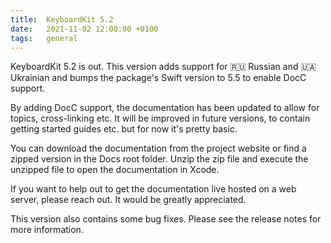 ```yaml
---
title:  KeyboardKit 5.2
date:   2021-11-02 12:00:00 +0100
tags:   general
---
```


KeyboardKit 5.2 is out. This version adds support for 🇷🇺 Russian and 🇺🇦 Ukrainian and bumps the package's Swift version to 5.5 to enable DocC support.

By adding DocC support, the documentation has been updated to allow for topics, cross-linking etc. It will be improved in future versions, to contain getting started guides etc. but for now it's pretty basic.

You can download the documentation from the project website or find a zipped version in the Docs root folder. Unzip the zip file and execute the unzipped file to open the documentation in Xcode.

If you want to help out to get the documentation live hosted on a web server, please reach out. It would be greatly appreciated.

This version also contains some bug fixes. Please see the release notes for more information.